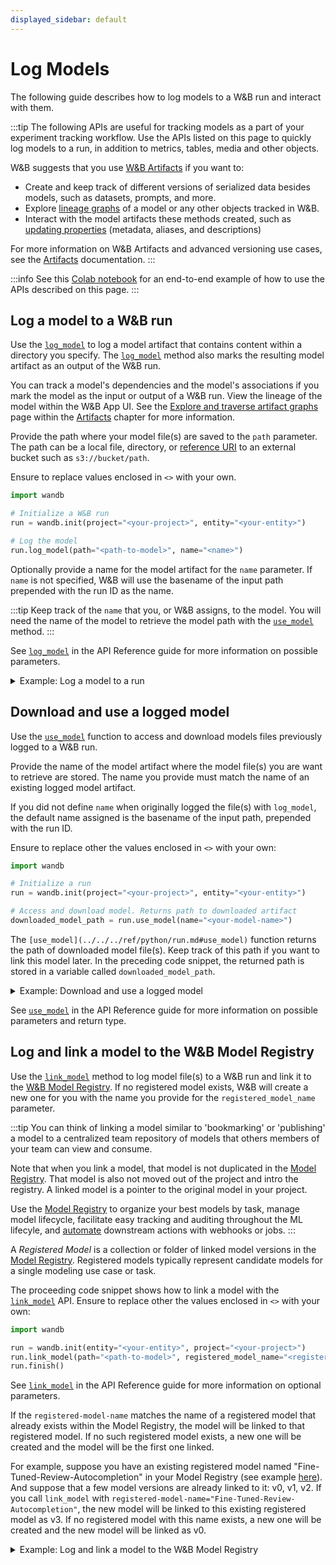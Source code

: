 ```yaml
---
displayed_sidebar: default
---
```


# Log Models

The following guide describes how to log models to a W&B run and interact with them. 

:::tip
The following APIs are useful for tracking models as a part of your experiment tracking workflow. Use the APIs listed on this page to quickly log models to a run, in addition to metrics, tables, media and other objects.

W&B suggests that you use [W&B Artifacts](../../artifacts/intro.md) if you want to:
- Create and keep track of different versions of serialized data besides models, such as datasets, prompts, and more.
- Explore [lineage graphs](../../artifacts/explore-and-traverse-an-artifact-graph.md) of a model or any other objects tracked in W&B.
- Interact with the model artifacts these methods created, such as [updating properties](../../artifacts/update-an-artifact.md) (metadata, aliases, and descriptions) 

For more information on W&B Artifacts and advanced versioning use cases, see the [Artifacts](../../artifacts/intro.md) documentation.
:::

:::info
See this [Colab notebook](https://colab.research.google.com/github/wandb/examples/blob/ken-add-new-model-reg-api/colabs/wandb-model-registry/New_Model_Logging_in_W&B.ipynb) for an end-to-end example of how to use the APIs described on this page.
:::

## Log a model to a W&B run
Use the [`log_model`](../../../ref/python/run.md#log_model) to log a model artifact that contains content within a directory you specify. The [`log_model`](../../../ref/python/run.md#log_model) method also marks the resulting model artifact as an output of the W&B run. 

You can track a model's dependencies and the model's associations if you mark the model as the input or output of a W&B run. View the lineage of the model within the W&B App UI. See the [Explore and traverse artifact graphs](../../artifacts/explore-and-traverse-an-artifact-graph.md) page within the [Artifacts](../../artifacts/intro.md) chapter for more information.

Provide the path where your model file(s) are saved to the `path` parameter. The path can be a local file, directory, or [reference URI](../../artifacts/track-external-files.md#amazon-s3--gcs--azure-blob-storage-references) to an external bucket such as `s3://bucket/path`. 

Ensure to replace values enclosed in `<>` with your own.

```python
import wandb

# Initialize a W&B run
run = wandb.init(project="<your-project>", entity="<your-entity>")

# Log the model
run.log_model(path="<path-to-model>", name="<name>")
```

Optionally provide a name for the model artifact for the `name` parameter. If `name` is not specified, W&B will use the basename of the input path prepended with the run ID as the name. 

:::tip
Keep track of the `name` that you, or W&B assigns, to the model. You will need the name of the model to retrieve the model path with the [`use_model`](https://docs.wandb.ai/ref/python/run#use_model) method. 
:::

See [`log_model`](../../../ref/python/run.md#log_model) in the API Reference guide for more information on possible parameters.

<details>

<summary>Example: Log a model to a run</summary>

```python
import os
import wandb
from tensorflow import keras
from tensorflow.keras import layers

config = {"optimizer": "adam", "loss": "categorical_crossentropy"}

# Initialize a W&B run
run = wandb.init(entity="charlie", project="mnist-experiments", config=config)

# Hyperparameters
loss = run.config["loss"]
optimizer = run.config["optimizer"]
metrics = ["accuracy"]
num_classes = 10
input_shape = (28, 28, 1)

# Training algorithm
model = keras.Sequential(
    [
        layers.Input(shape=input_shape),
        layers.Conv2D(32, kernel_size=(3, 3), activation="relu"),
        layers.MaxPooling2D(pool_size=(2, 2)),
        layers.Conv2D(64, kernel_size=(3, 3), activation="relu"),
        layers.MaxPooling2D(pool_size=(2, 2)),
        layers.Flatten(),
        layers.Dropout(0.5),
        layers.Dense(num_classes, activation="softmax"),
    ]
)

# Configure the model for training
model.compile(loss=loss, optimizer=optimizer, metrics=metrics)

# Save model
model_filename = "model.h5"
local_filepath = "./"
full_path = os.path.join(local_filepath, model_filename)
model.save(filepath=full_path)

# Log the model to the W&B run
run.log_model(path=full_path, name="MNIST")
run.finish()
```

When the user called `log_model`, a model artifact named `MNIST` was created and the file `model.h5` was added to the model artifact. Your terminal or notebook will print information of where to find information about the run the model was logged to.

```python
View run different-surf-5 at: https://wandb.ai/charlie/mnist-experiments/runs/wlby6fuw
Synced 5 W&B file(s), 0 media file(s), 1 artifact file(s) and 0 other file(s)
Find logs at: ./wandb/run-20231206_103511-wlby6fuw/logs
```

</details>


## Download and use a logged model
Use the [`use_model`](../../../ref/python/run.md#use_model) function to access and download models files previously logged to a W&B run. 

Provide the name of the model artifact where the model file(s) you are want to retrieve are stored. The name you provide must match the name of an existing logged model artifact.

If you did not define `name` when originally logged the file(s) with `log_model`, the default name assigned is the basename of the input path, prepended with the run ID.

Ensure to replace other the values enclosed in `<>` with your own:
 
```python
import wandb

# Initialize a run
run = wandb.init(project="<your-project>", entity="<your-entity>")

# Access and download model. Returns path to downloaded artifact
downloaded_model_path = run.use_model(name="<your-model-name>")
```

The `[use_model](../../../ref/python/run.md#use_model)` function returns the path of downloaded model file(s). Keep track of this path if you want to link this model later. In the preceding code snippet, the returned path is stored in a variable called `downloaded_model_path`.

<details>

<summary>Example: Download and use a logged model</summary>

For example, the proceeding code snippet shows how to use a model with `use_model` method. The user called the `use_model` API and specified the name of the model artifact they are fetching along with a reference to the version in order to access and download the model. They then stored the path that is returned from the API to the `downloaded_model_path` variable.

```python
import wandb

entity = "luka"
project = "NLP_Experiments"
alias = "latest"  # semantic nickname or identifier for the model version
model_artifact_name = "fine-tuned-model"

# Initialize a run
run = wandb.init(project=project, entity=entity)
# Access and download model. Returns path to downloaded artifact
downloaded_model_path = run.use_model(name=f"{model_artifact_name}:{alias})
```
</details>

See [`use_model`](../../../ref/python/run.md#use_model) in the API Reference guide for more information on possible parameters and return type.

## Log and link a model to the W&B Model Registry
Use the [`link_model`](../../../ref/python/run.md#link_model) method to log model file(s) to a W&B run and link it to the [W&B Model Registry](../../model_registry/intro.md). If no registered model exists, W&B will create a new one for you with the name you provide for the `registered_model_name` parameter. 

:::tip
You can think of linking a model similar to 'bookmarking' or 'publishing' a model to a centralized team repository of models that others members of your team can view and consume. 

Note that when you link a model, that model is not duplicated in the [Model Registry](../../model_registry/intro.md). That model is also not moved out of the project and intro the registry. A linked model is a pointer to the original model in your project.

Use the [Model Registry](../../model_registry/intro.md) to organize your best models by task, manage model lifecycle, facilitate easy tracking and auditing throughout the ML lifecyle, and [automate](../../model_registry/automation.md) downstream actions with webhooks or jobs.
:::

A *Registered Model* is a collection or folder of linked model versions in the [Model Registry](../../model_registry/intro.md). Registered models typically represent candidate models for a single modeling use case or task. 

The proceeding code snippet shows how to link a model with the [`link_model`](../../../ref/python/run.md#link_model) API. Ensure to replace other the values enclosed in `<>` with your own:

```python
import wandb

run = wandb.init(entity="<your-entity>", project="<your-project>")
run.link_model(path="<path-to-model>", registered_model_name="<registered-model-name>")
run.finish()
```

See [`link_model`](../../../ref/python/run.md#link_model) in the API Reference guide for more information on optional parameters.

If the `registered-model-name` matches the name of a registered model that already exists within the Model Registry, the model will be linked to that registered model. If no such registered model exists, a new one will be created and the model will be the first one linked. 

For example, suppose you have an existing registered model named "Fine-Tuned-Review-Autocompletion" in your Model Registry (see example [here](https://wandb.ai/reviewco/registry/model?selectionPath=reviewco%2Fmodel-registry%2FFinetuned-Review-Autocompletion&view=all-models)). And suppose that a few model versions are already linked to it: v0, v1, v2. If you call `link_model` with `registered-model-name="Fine-Tuned-Review-Autocompletion"`, the new model will be linked to this existing registered model as v3. If no registered model with this name exists, a new one will be created and the new model will be linked as v0. 


<details>

<summary>Example: Log and link a model to the W&B Model Registry</summary>

For example, the proceeding code snippet logs model files and links the model model to a registered model name `"Fine-Tuned-Review-Autocompletion"`. 

To do this, a user calls the `link_model` API. When they call the API, they provide a local filepath that points the content of the model (`path`) and they provide a name for the registered model to link it to (`registered_model_name`). 

```python
import wandb

path = "/local/dir/model.pt"
registered_model_name = "Fine-Tuned-Review-Autocompletion"

run = wandb.init(project="llm-evaluation", entity="noa")
run.link_model(path=path, registered_model_name=registered_model_name)
run.finish()
```

:::info
Reminder: A registered model houses a collection of bookmarked model versions. 
:::

</details>
